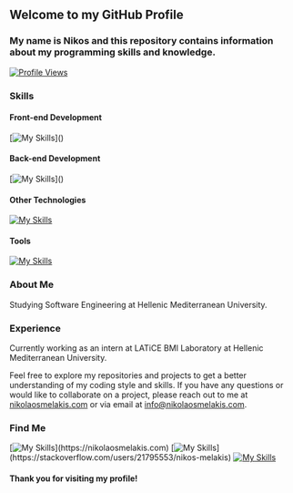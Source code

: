 ## Welcome to my GitHub Profile
### My name is Nikos and this repository contains information about my programming skills and knowledge. 


[![Profile Views](https://komarev.com/ghpvc/?username=nikosmelakis)](https://github.com/nikosmelakis)


### Skills

#### Front-end Development
[![My Skills](https://skillicons.dev/icons?i=bootstrap,,css,,html,,js,,react,,)]()

#### Back-end Development
[![My Skills](https://skillicons.dev/icons?i=java,,mongodb,,mysql,,php,,postgres,,postman,,sqlite,,)]()

#### Other Technologies
[![My Skills](https://skillicons.dev/icons?i=bash,,c,,cs,,dart,,flutter,,matlab,,octave,,py)]()

#### Tools 
[![My Skills](https://skillicons.dev/icons?i=adonis,,arduino,,figma,,ps,,unity,,wordpress)]()



### About Me
Studying Software Engineering at Hellenic Mediterranean University. 

### Experience
Currently working as an intern at LATiCE BMI Laboratory at Hellenic Mediterranean University.

Feel free to explore my repositories and projects to get a better understanding of my coding style and skills. 
If you have any questions or would like to collaborate on a project, please reach out to me at [nikolaosmelakis.com](https://nikolaosmelakis.com) or via email at info@nikolaosmelakis.com.

### Find Me

[![My Skills](https://skillicons.dev/icons?i=activitypub,)](https://nikolaosmelakis.com)
[![My Skills](https://skillicons.dev/icons?i=stackoverflow,)](https://stackoverflow.com/users/21795553/nikos-melakis)
[![My Skills](https://skillicons.dev/icons?i=linkedin)](https://www.linkedin.com/in/nikos-melakis)



#### Thank you for visiting my profile!

